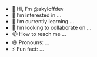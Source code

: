 - 👋 Hi, I’m @akyloffdev
- 👀 I’m interested in ...
- 🌱 I’m currently learning ...
- 💞️ I’m looking to collaborate on ...
- 📫 How to reach me ...
- 😄 Pronouns: ...
- ⚡ Fun fact: ...

<!---
akyloffdev/akyloffdev is a ✨ special ✨ repository because its `README.md` (this file) appears on your GitHub profile.
You can click the Preview link to take a look at your changes.
--->
